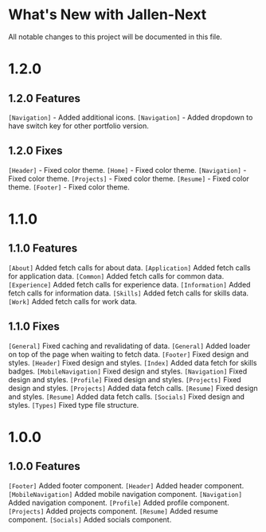 # What's New with Jallen-Next

All notable changes to this project will be documented in this file.

# 1.2.0

## 1.2.0 Features

`[Navigation]` - Added additional icons.
`[Navigation]` - Added dropdown to have switch key for other portfolio version.

## 1.2.0 Fixes

`[Header]` - Fixed color theme.
`[Home]` - Fixed color theme.
`[Navigation]` - Fixed color theme.
`[Projects]` - Fixed color theme.
`[Resume]` - Fixed color theme.
`[Footer]` - Fixed color theme.

# 1.1.0

## 1.1.0 Features

`[About]` Added fetch calls for about data.
`[Application]` Added fetch calls for application data.
`[Common]` Added fetch calls for common data.
`[Experience]` Added fetch calls for experience data.
`[Information]` Added fetch calls for information data.
`[Skills]` Added fetch calls for skills data.
`[Work]` Added fetch calls for work data.

## 1.1.0 Fixes

`[General]` Fixed caching and revalidating of data.
`[General]` Added loader on top of the page when waiting to fetch data.
`[Footer]` Fixed design and styles.
`[Header]` Fixed design and styles.
`[Index]` Added data fetch for skills badges.
`[MobileNavigation]` Fixed design and styles.
`[Navigation]` Fixed design and styles.
`[Profile]` Fixed design and styles.
`[Projects]` Fixed design and styles.
`[Projects]` Added data fetch calls.
`[Resume]` Fixed design and styles.
`[Resume]` Added data fetch calls.
`[Socials]` Fixed design and styles.
`[Types]` Fixed type file structure.

# 1.0.0

## 1.0.0 Features

`[Footer]` Added footer component.
`[Header]` Added header component.
`[MobileNavigation]` Added mobile navigation component.
`[Navigation]` Added navigation component.
`[Profile]` Added profile component.
`[Projects]` Added projects component.
`[Resume]` Added resume component.
`[Socials]` Added socials component.
